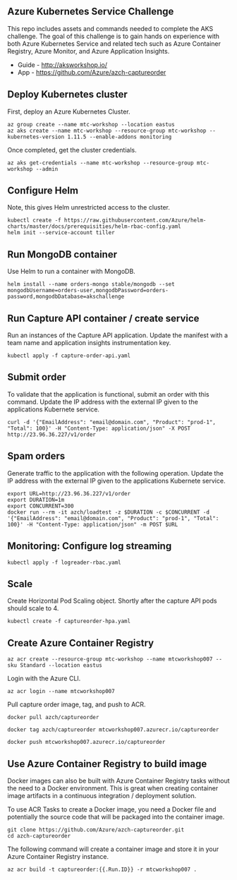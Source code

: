 ## Azure Kubernetes Service Challenge

This repo includes assets and commands needed to complete the AKS challenge. The goal of this challenge is to gain hands on experience with both Azure Kubernetes Service and related tech such as Azure Container Registry, Azure Monitor, and Azure Application Insights.

- Guide - http://aksworkshop.io/
- App - https://github.com/Azure/azch-captureorder

## Deploy Kubernetes cluster

First, deploy an Azure Kubernetes Cluster.

```
az group create --name mtc-workshop --location eastus
az aks create --name mtc-workshop --resource-group mtc-workshop --kubernetes-version 1.11.5 --enable-addons monitoring
```

Once completed, get the cluster credentials.

```
az aks get-credentials --name mtc-workshop --resource-group mtc-workshop --admin
```

## Configure Helm

Note, this gives Helm unrestricted access to the cluster.

```
kubectl create -f https://raw.githubusercontent.com/Azure/helm-charts/master/docs/prerequisities/helm-rbac-config.yaml
helm init --service-account tiller
```

## Run MongoDB container

Use Helm to run a container with MongoDB.

```
helm install --name orders-mongo stable/mongodb --set mongodbUsername=orders-user,mongodbPassword=orders-password,mongodbDatabase=akschallenge
```

## Run Capture API container / create service

Run an instances of the Capture API application. Update the manifest with a team name and application insights instrumentation key.

```
kubectl apply -f capture-order-api.yaml
```

## Submit order

To validate that the application is functional, submit an order with this command. Update the IP address with the external IP given to the applications Kubernete service.

```
curl -d '{"EmailAddress": "email@domain.com", "Product": "prod-1", "Total": 100}' -H "Content-Type: application/json" -X POST http://23.96.36.227/v1/order
```

## Spam orders

Generate traffic to the application with the following operation. Update the IP address with the external IP given to the applications Kubernete service.

```
export URL=http://23.96.36.227/v1/order
export DURATION=1m
export CONCURRENT=300
docker run --rm -it azch/loadtest -z $DURATION -c $CONCURRENT -d '{"EmailAddress": "email@domain.com", "Product": "prod-1", "Total": 100}' -H "Content-Type: application/json" -m POST $URL
```

## Monitoring: Configure log streaming

```
kubectl apply -f logreader-rbac.yaml
```

## Scale

Create Horizontal Pod Scaling object. Shortly after the capture API pods should scale to 4.

```
kubectl create -f captureorder-hpa.yaml
```

## Create Azure Container Registry

```
az acr create --resource-group mtc-workshop --name mtcworkshop007 --sku Standard --location eastus
```

Login with the Azure CLI.

```
az acr login --name mtcworkshop007
```

Pull capture order image, tag, and push to ACR.

```
docker pull azch/captureorder
```

```
docker tag azch/captureorder mtcworkshop007.azurecr.io/captureorder
```

```
docker push mtcworkshop007.azurecr.io/captureorder
```

## Use Azure Container Registry to build image

Docker images can also be built with Azure Container Registry tasks without the need to a Docker environment. This is great when creating container image artifacts in a continuous integration / deployment solution.

To use ACR Tasks to create a Docker image, you need a Docker file and potentially the source code that will be packaged into the container image.

```
git clone https://github.com/Azure/azch-captureorder.git
cd azch-captureorder
```

The following command will create a container image and store it in your Azure Container Registry instance.

```
az acr build -t captureorder:{{.Run.ID}} -r mtcworkshop007 .
```

